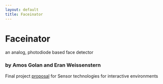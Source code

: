 ```yaml
---
layout: default
title: Faceinator
---
```


# Faceinator
an analog, photodiode based face detector  
### by Amos Golan and Eran Weissenstern

Final project [proposal](/proposal) for Sensor technologies for interactive environments 

